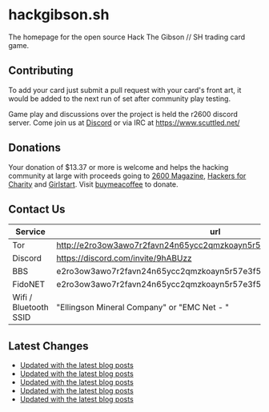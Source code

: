 # hackgibson.sh
The homepage for the open source Hack The Gibson // SH trading card game.


## Contributing

To add your card just submit a pull request with your card's front art, it would be added to the next run of set after community play testing.

Game play and discussions over the project is held the r2600 discord server. Come join us at [Discord](https://discord.com/invite/9hABUzz) or via IRC at https://www.scuttled.net/


## Donations

Your donation of $13.37 or more is welcome and helps the hacking community at large with proceeds going to [2600 Magazine](https://2600.com/), [Hackers for Charity](https://hackersforcharity.org) and [Girlstart](https://girlstart.org).  Visit [buymeacoffee](https://www.buymeacoffee.com/hackgibson.sh) to donate.


## Contact Us

Service | url
-|-
Tor | http://e2ro3ow3awo7r2favn24n65ycc2qmzkoayn5r57e3f56nvjwdcgg32ad.onion
Discord | https://discord.com/invite/9hABUzz
BBS | e2ro3ow3awo7r2favn24n65ycc2qmzkoayn5r57e3f56nvjwdcgg32ad.onion:23
FidoNET | e2ro3ow3awo7r2favn24n65ycc2qmzkoayn5r57e3f56nvjwdcgg32ad.onion:24554
Wifi / Bluetooth SSID | "Ellingson Mineral Company" or "EMC Net - <fidonet address>"

## Latest Changes
<!-- BLOG-POST-LIST:START -->
- [Updated with the latest blog posts](https://github.com/DFW2600/hackgibson.sh/commit/598f9b039bae3bb01f060f3d81b2ad011d3ac365)
- [Updated with the latest blog posts](https://github.com/DFW2600/hackgibson.sh/commit/052794edc8abd3b5bfedc5970b39e4ad5c19230a)
- [Updated with the latest blog posts](https://github.com/DFW2600/hackgibson.sh/commit/223e06d31046bd73b41714c96e65552bc2e9535a)
- [Updated with the latest blog posts](https://github.com/DFW2600/hackgibson.sh/commit/4dd1054ada4c2ffe54b75242bb451b345c189b10)
- [Updated with the latest blog posts](https://github.com/DFW2600/hackgibson.sh/commit/ac9c833a27f0f90843b85037e5d270a6eb795f7c)
<!-- BLOG-POST-LIST:END -->

